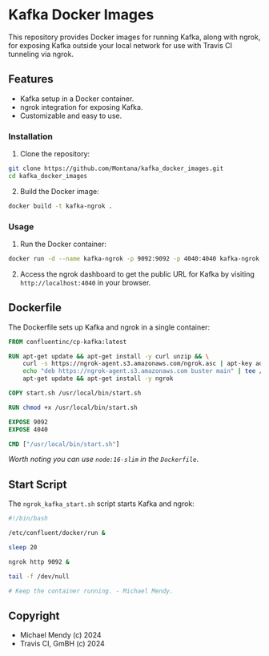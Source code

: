 # Kafka Docker Images

This repository provides Docker images for running Kafka, along with ngrok, for exposing Kafka outside your local network for use with Travis CI tunneling via ngrok.

## Features

- Kafka setup in a Docker container.
- ngrok integration for exposing Kafka.
- Customizable and easy to use.

### Installation

1. Clone the repository:

```sh
git clone https://github.com/Montana/kafka_docker_images.git
cd kafka_docker_images
```

2. Build the Docker image:

```sh
docker build -t kafka-ngrok .
```

### Usage

1. Run the Docker container:

```sh
docker run -d --name kafka-ngrok -p 9092:9092 -p 4040:4040 kafka-ngrok
```

2. Access the ngrok dashboard to get the public URL for Kafka by visiting `http://localhost:4040` in your browser.

## Dockerfile

The Dockerfile sets up Kafka and ngrok in a single container:

```Dockerfile
FROM confluentinc/cp-kafka:latest

RUN apt-get update && apt-get install -y curl unzip && \
    curl -s https://ngrok-agent.s3.amazonaws.com/ngrok.asc | apt-key add - && \
    echo "deb https://ngrok-agent.s3.amazonaws.com buster main" | tee /etc/apt/sources.list.d/ngrok.list && \
    apt-get update && apt-get install -y ngrok

COPY start.sh /usr/local/bin/start.sh

RUN chmod +x /usr/local/bin/start.sh

EXPOSE 9092
EXPOSE 4040

CMD ["/usr/local/bin/start.sh"]
```
_Worth noting you can use `node:16-slim` in the `Dockerfile`_.

## Start Script

The `ngrok_kafka_start.sh` script starts Kafka and ngrok:

```bash
#!/bin/bash

/etc/confluent/docker/run &

sleep 20

ngrok http 9092 &

tail -f /dev/null

# Keep the container running. - Michael Mendy. 
```

## Copyright

* Michael Mendy (c) 2024
* Travis CI, GmBH (c) 2024
